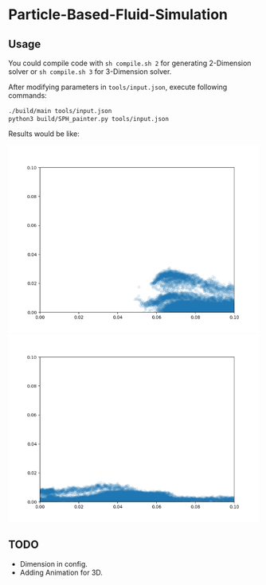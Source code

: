 # Particle-Based-Fluid-Simulation

## Usage

You could compile code with `sh compile.sh 2` for generating 2-Dimension solver or `sh compile.sh 3` for 3-Dimension solver.

After modifying parameters in `tools/input.json`, execute following commands:

```
./build/main tools/input.json
python3 build/SPH_painter.py tools/input.json
```

Results would be like:

![Figure_1](.assets/Figure_1.png "Figure_1")
![Figure_2](.assets/Figure_2.png "Figure_2")

## TODO
- Dimension in config.
- Adding Animation for 3D.
